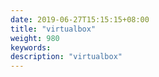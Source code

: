 ```yaml
---
date: 2019-06-27T15:15:15+08:00
title: "virtualbox"
weight: 980
keywords: 
description: "virtualbox"
---
```

